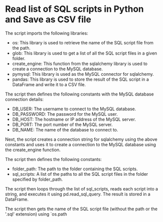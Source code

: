 # Read list of SQL scripts in Python and Save as CSV file

The script imports the following libraries:

* os: This library is used to retrieve the name of the SQL script file from the path.
* glob: This library is used to get a list of all the SQL script files in a given folder.
* create_engine: This function from the sqlalchemy library is used to create a connection to the MySQL database.
* pymysql: This library is used as the MySQL connector for sqlalchemy.
* pandas: This library is used to store the result of the SQL script in a DataFrame and write it to a CSV file.

The script then defines the following constants with the MySQL database connection details:

* DB_USER: The username to connect to the MySQL database.
* DB_PASSWORD: The password for the MySQL user.
* DB_HOST: The hostname or IP address of the MySQL server.
* DB_PORT: The port number of the MySQL server.
* DB_NAME: The name of the database to connect to.

Next, the script creates a connection string for sqlalchemy using the above constants and uses it to create a connection to the MySQL database using the create_engine function.

The script then defines the following constants:

* folder_path: The path to the folder containing the SQL scripts.
* sql_scripts: A list of the paths to all the SQL script files in the folder specified by folder_path.

The script then loops through the list of sql_scripts, reads each script into a string, and executes it using pd.read_sql_query. The result is stored in a DataFrame.

The script then gets the name of the SQL script file (without the path or the '.sql' extension) using `os.path
